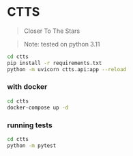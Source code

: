 # CTTS

> Closer To The Stars

> Note: tested on python 3.11

```sh
cd ctts
pip install -r requirements.txt
python -m uvicorn ctts.api:app --reload
```

### with docker

```sh
cd ctts
docker-compose up -d
```

### running tests

```sh
cd ctts
python -m pytest
```
